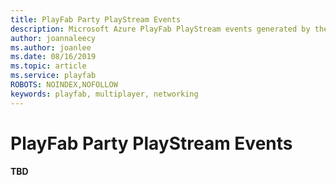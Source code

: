 ```yaml
---
title: PlayFab Party PlayStream Events
description: Microsoft Azure PlayFab PlayStream events generated by the Party real-time chat and data communication API.
author: joannaleecy
ms.author: joanlee
ms.date: 08/16/2019
ms.topic: article
ms.service: playfab
ROBOTS: NOINDEX,NOFOLLOW
keywords: playfab, multiplayer, networking
---
```

# PlayFab Party PlayStream Events

**TBD**
